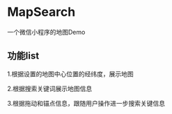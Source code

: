 # MapSearch

一个微信小程序的地图Demo

## 功能list

1.根据设置的地图中心位置的经纬度，展示地图

2.根据搜索关键词展示地图信息

3.根据拖动和锚点信息，跟随用户操作进一步搜索关键信息
